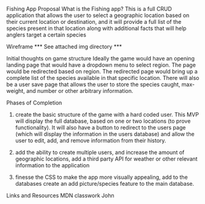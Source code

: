 Fishing App Proposal
What is the Fishing app?
This is a full CRUD application that allows the user to select a geographic location based on their current location or destination, and it will provide a full list of the species present in that location along with additional facts that will help anglers target a certain species

Wireframe
*** See attached img directory ***

Initial thoughts on game structure
Ideally the game would have an opening landing page that would have a dropdown menu to select region.  The page would be redirected based on region.  The redirected page would bring up a complete list of the species available in that specific location.  There will also be a user save page that allows the user to store the species caught, max-weight, and number or other arbitrary information.

Phases of Completion
1) create the basic structure of the game with a hard coded user.  This MVP will display the full database, based on one or two locations (to prove functionality).  It will also have a button to redirect to the users page (which will display the information in the users database) and allow the user to edit, add, and remove information from their history.

2) add the ability to create multiple users, and increase the amount of geographic locations, add a third party API for weather or other relevant information to the application

3) finesse the CSS to make the app more visually appealing, add to the databases create an add picture/species feature to the main database.

Links and Resources
MDN
classwork
John
